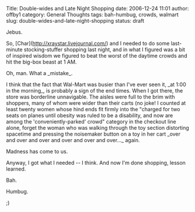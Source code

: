 Title: Double-wides and Late Night Shopping
date: 2006-12-24 11:01
author: offby1
category: General Thoughts
tags: bah-humbug, crowds, walmart
slug: double-wides-and-late-night-shopping
status: draft

Jebus.

So, \[Char\](<http://xraystar.livejournal.com/>) and I needed to do some last-minute stocking-stuffer shopping last night, and in what I figured was a bit of inspired wisdom we figured to beat the worst of the daytime crowds and hit the big-box beast at 1 AM.

Oh, man. What a \_mistake\_.

I think that the fact that Wal-Mart was busier than I\'ve ever seen it, \_at 1:00 in the morning\_, is probably a sign of the end times. When I got there, the store was borderline unnavigable. The aisles were full to the brim with shoppers, many of whom were wider than their carts (no joke! I counted at least twenty women whose hind ends fit firmly into the \"charged for two seats on planes until obesity was ruled to be a disability, and now are among the \'conveniently-parked\' crowd\" category in the checkout line alone, forget the woman who was walking through the toy section distorting spacetime and pressing the noisemaker button on a toy in her cart \_over and over and over and over and over and over\...\_ again.

Madness has come to us.

Anyway, I got what I needed \-- I think. And now I\'m done shopping, lesson learned.

Bah.

Humbug.

;)
